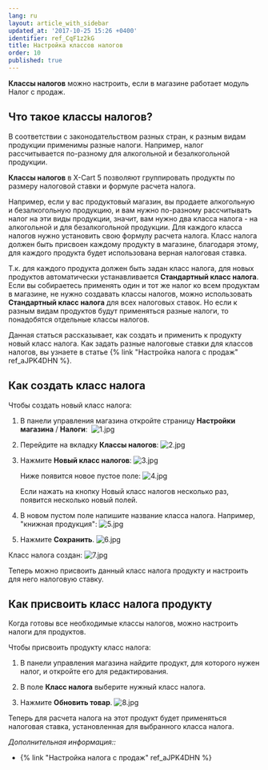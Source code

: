 ```yaml
---
lang: ru
layout: article_with_sidebar
updated_at: '2017-10-25 15:26 +0400'
identifier: ref_CqF1z2kG
title: Настройка классов налогов
order: 10
published: true
---
```

**Классы налогов** можно настроить, если в магазине работает модуль Налог с продаж. 

## Что такое классы налогов?

В соответствии с законодательством разных стран, к разным видам продукции применимы разные налоги. Например, налог рассчитывается по-разному для алкогольной и безалкогольной продукции.   

**Классы налогов** в X-Cart 5 позволяют группировать продукты по размеру налоговой ставки и формуле расчета налога.

Например, если у  вас продуктовый магазин, вы продаете алкогольную и безалкогольную продукцию, и вам нужно по-разному рассчитывать налог на эти виды продукции, значит, вам нужно два класса налога - на алкогольной и для безалкогольной продукции. Для каждого класса налогов нужно установить свою формулу расчета налога. Класс налога должен быть присвоен каждому продукту в магазине, благодаря этому, для каждого продукта будет использована верная налоговая ставка. 

Т.к. для каждого продукта должен быть задан класс налога, для новых продуктов автоматически устанавливается **Стандартный класс налога**. Если вы собираетесь применять один и тот же налог ко всем продуктам в  магазине, не нужно создавать классы налогов, можно использовать **Стандартный класс налога** для всех налоговых ставок. Но если к разным видам продуктов будут применяться разные налоги, то понадобятся отдельные классы налогов. 

Данная статься рассказывает, как создать и применить к продукту новый класс налога. Как задать разные налоговые ставки для классов налогов, вы узнаете в статье {% link "Настройка налога с продаж" ref_aJPK4DHN %}.

## Как создать класс налога

Чтобы создать новый класс налога: 

1.  В панели управления магазина откройте страницу **Настройки магазина** / **Налоги**: 
    ![1.jpg]({{site.baseurl}}/attachments/ref_CqF1z2kG/1.jpg)

2.  Перейдите на вкладку **Классы налогов**:
    ![2.jpg]({{site.baseurl}}/attachments/ref_CqF1z2kG/2.jpg)

3.  Нажмите **Новый класс налогов**:
    ![3.jpg]({{site.baseurl}}/attachments/ref_CqF1z2kG/3.jpg)

    Ниже появится новое пустое поле: 
    ![4.jpg]({{site.baseurl}}/attachments/ref_CqF1z2kG/4.jpg)
    
    Если нажать на кнопку Новый класс налогов несколько раз, появится несколько новый полей.

4.  В новом пустом поле напишите название класса налога. Например, "книжная продукция":
    ![5.jpg]({{site.baseurl}}/attachments/ref_CqF1z2kG/5.jpg)

5.  Нажмите **Сохранить**.
    ![6.jpg]({{site.baseurl}}/attachments/ref_CqF1z2kG/6.jpg)

Класс налога создан:
    ![7.jpg]({{site.baseurl}}/attachments/ref_CqF1z2kG/7.jpg)

Теперь можно присвоить данный класс налога продукту и настроить для него налоговую ставку. 

## Как присвоить класс налога продукту

Когда готовы все необходимые классы налогов, можно настроить налоги для продуктов. 

Чтобы присвоить продукту класс налога:

1.  В панели управления магазина найдите продукт, для которого нужен налог, и откройте его для редактирования. 

2.  В поле **Класс налога** выберите нужный класс налога.

3.  Нажмите **Обновить товар**.
    ![8.jpg]({{site.baseurl}}/attachments/ref_CqF1z2kG/8.jpg)

Теперь для расчета налога на этот продукт будет применяться налоговая ставка, установленная для выбранного класса налога.  

_Дополнительная информация::_

*   {% link "Настройка налога с продаж" ref_aJPK4DHN %}

